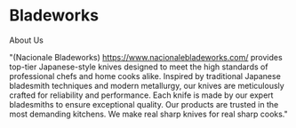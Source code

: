# Bladeworks
About Us


"(Nacionale Bladeworks) <https://www.nacionalebladeworks.com/> provides top-tier Japanese-style knives designed to meet the high standards of professional chefs and home cooks alike. Inspired by traditional Japanese bladesmith techniques and modern metallurgy, our knives are meticulously crafted for reliability and performance. Each knife is made by our expert bladesmiths to ensure exceptional quality. Our products are trusted in the most demanding kitchens. We make real sharp knives for real sharp cooks."
